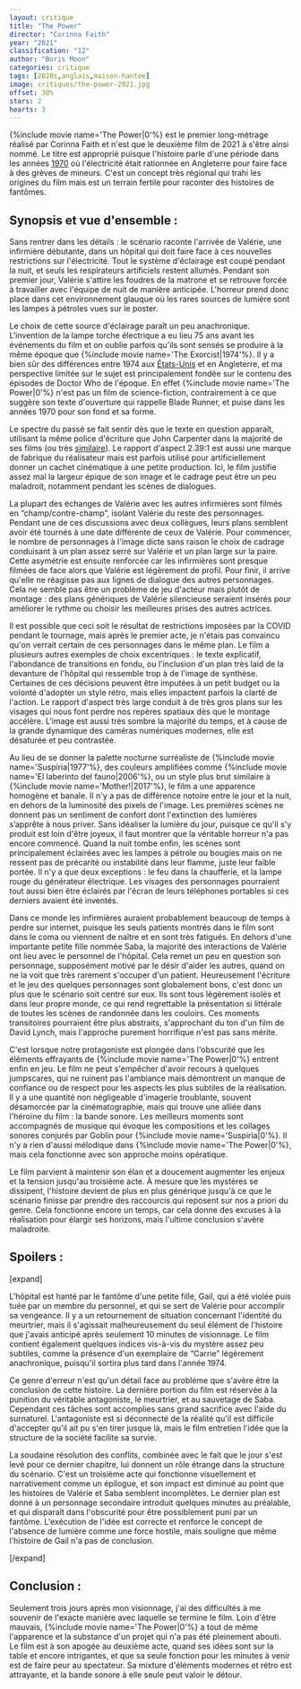 ```yaml
---
layout: critique
title: "The Power"
director: "Corinna Faith"
year: "2021"
classification: "12"
author: "Boris Moon"
categories: critique
tags: [2020s,anglais,maison-hantee]
image: critiques/the-power-2021.jpg
offset: 30%
stars: 2
hearts: 3
---
```


{%include movie name='The Power|0'%} est le premier long-métrage réalisé par Corinna Faith et n'est que le deuxième film de 2021 à s'être ainsi nommé. Le titre est approprié puisque l'histoire parle d'une période dans les années [1970](1970s) où l'électricité était rationnée en Angleterre pour faire face à des grèves de mineurs. C'est un concept très régional qui trahi les origines du film mais est un terrain fertile pour raconter des histoires de fantômes.

## Synopsis et vue d'ensemble :

Sans rentrer dans les détails : le scénario raconte l'arrivée de Valérie, une infirmière débutante, dans un hôpital qui doit faire face à ces nouvelles restrictions sur l'électricité. Tout le système d'éclairage est coupé pendant la nuit, et seuls les respirateurs artificiels restent allumés. Pendant son premier jour, Valérie s'attire les foudres de la matrone et se retrouve forcée à travailler avec l'équipe de nuit de manière anticipée. L'horreur prend donc place dans cet environnement glauque où les rares sources de lumière sont les lampes à pétroles vues sur le poster.

Le choix de cette source d'éclairage paraît un peu anachronique. L'invention de la lampe torche électrique a eu lieu 75 ans avant les événements du film et on oublie parfois qu'ils sont sensés se produire à la même époque que {%include movie name='The Exorcist|1974'%}. Il y a bien sûr des différences entre 1974 aux [États-Unis](americain) et en Angleterre, et ma perspective limitée sur le sujet est principalement fondée sur le contenu des épisodes de Doctor Who de l'époque. En effet {%include movie name='The Power|0'%} n'est pas un film de science-fiction, contrairement à ce que suggère son texte d'ouverture qui rappelle Blade Runner, et puise dans les années 1970 pour son fond et sa forme.

Le spectre du passé se fait sentir dès que le texte en question apparaît, utilisant la même police d'écriture que John Carpenter dans la majorité de ses films (ou très [similaire](https://en.wikipedia.org/wiki/Albertus_(typeface))). Le rapport d'aspect 2.39:1 est aussi une marque de fabrique du réalisateur mais est parfois utilisé pour artificiellement donner un cachet cinématique à une petite production. Ici, le film justifie assez mal la largeur épique de son image et le cadrage peut être un peu maladroit, notamment pendant les scènes de dialogues.

La plupart des échanges de Valérie avec les autres infirmières sont filmés en “champ/contre-champ”, isolant Valérie du reste des personnages. Pendant une de ces discussions avec deux collègues, leurs plans semblent avoir été tournés à une date différente de ceux de Valérie. Pour commencer, le nombre de personnages à l'image dicte sans raison le choix de cadrage conduisant à un plan assez serré sur Valérie et un plan large sur la paire. Cette asymétrie est ensuite renforcée car les infirmières sont presque filmées de face alors que Valérie est légèrement de profil. Pour finir, il arrive qu'elle ne réagisse pas aux lignes de dialogue des autres personnages. Cela ne semble pas être un problème de jeu d'acteur mais plutôt de montage : des plans génériques de Valérie silencieuse seraient insérés pour améliorer le rythme ou choisir les meilleures prises des autres actrices.

Il est possible que ceci soit le résultat de restrictions imposées par la COVID pendant le tournage, mais après le premier acte, je n'étais pas convaincu qu'on verrait certain de ces personnages dans le même plan. Le film a plusieurs autres exemples de choix excentriques : le texte explicatif, l'abondance de transitions en fondu, ou l'inclusion d'un plan très laid de la devanture de l'hôpital qui ressemble trop à de l'image de synthèse. Certaines de ces décisions peuvent être imputées à un petit budget ou la volonté d'adopter un style rétro, mais elles impactent parfois la clarté de l'action. Le rapport d'aspect très large conduit à de très gros plans sur les visages qui nous font perdre nos repères spatiaux dès que le montage accélère. L'image est aussi très sombre la majorité du temps, et à cause de la grande dynamique des caméras numériques modernes, elle est désaturée et peu contrastée.

Au lieu de se donner la palette nocturne surréaliste de {%include movie name='Suspiria|1977'%}, des couleurs amplifiées comme {%include movie name='El laberinto del fauno|2006'%}, ou un style plus brut similaire à {%include movie name='Mother!|2017'%}, le film a une apparence homogène et banale. Il n'y a pas de différence notoire entre le jour et la nuit, en dehors de la luminosité des pixels de l'image. Les premières scènes ne donnent pas un sentiment de confort dont l'extinction des lumières s’apprête à nous priver. Sans idéaliser la lumière du jour, puisque ce qu'il s'y produit est loin d'être joyeux, il faut montrer que la véritable horreur n'a pas encore commencé. Quand la nuit tombe enfin, les scènes sont principalement éclairées avec les lampes à pétrole ou bougies mais on ne ressent pas de précarité ou instabilité dans leur flamme, juste leur faible portée. Il n'y a que deux exceptions : le feu dans la chaufferie, et la lampe rouge du générateur électrique. Les visages des personnages pourraient tout aussi bien être éclairés par l'écran de leurs téléphones portables si ces derniers avaient été inventés.

Dans ce monde les infirmières auraient probablement beaucoup de temps à perdre sur internet, puisque les seuls patients montrés dans le film sont dans le coma ou viennent de naître et en sont très fatigués. En dehors d'une importante petite fille nommée Saba, la majorité des interactions de Valérie ont lieu avec le personnel de l'hôpital. Cela remet un peu en question son personnage, supposément motivé par le désir d'aider les autres, quand on ne la voit que très rarement s'occuper d'un patient. Heureusement l'écriture et le jeu des quelques personnages sont globalement bons, c'est donc un plus que le scénario soit centré sur eux. Ils sont tous légèrement isolés et dans leur propre monde, ce qui rend regrettable la présentation si littérale de toutes les scènes de randonnée dans les couloirs. Ces moments transitoires pourraient être plus abstraits, s'approchant du ton d'un film de David Lynch, mais l'approche purement horrifique n'est pas sans mérite.

C'est lorsque notre protagoniste est plongée dans l'obscurité que les éléments effrayants de {%include movie name='The Power|0'%} entrent enfin en jeu. Le film ne peut s'empêcher d'avoir recours à quelques jumpscares, qui ne ruinent pas l'ambiance mais démontrent un manque de confiance ou de respect pour les aspects les plus subtiles de la réalisation. Il y a une quantité non négligeable d'imagerie troublante, souvent désamorcée par la cinématographie, mais qui trouve une alliée dans l'héroïne du film : la bande sonore. Les meilleurs moments sont accompagnés de musique qui évoque les compositions et les collages sonores conjurés par Goblin pour {%include movie name='Suspiria|0'%}. Il n'y a rien d'aussi mélodique dans {%include movie name='The Power|0'%}, mais cela fonctionne avec son approche moins opératique.

Le film parvient à maintenir son élan et a doucement augmenter les enjeux et la tension jusqu'au troisième acte. À mesure que les mystères se dissipent, l'histoire devient de plus en plus générique jusqu'à ce que le scénario finisse par prendre des raccourcis qui reposent sur nos a priori du genre. Cela fonctionne encore un temps, car cela donne des excuses à la réalisation pour élargir ses horizons, mais l'ultime conclusion s'avère maladroite.

## Spoilers :

[expand]

L'hôpital est hanté par le fantôme d'une petite fille, Gail, qui a été violée puis tuée par un membre du personnel, et qui se sert de Valérie pour accomplir sa vengeance. Il y a un retournement de situation concernant l'identité du meurtrier, mais il s'agissait malheureusement du seul élément de l'histoire que j'avais anticipé après seulement 10 minutes de visionnage. Le film contient également quelques indices vis-à-vis du mystère assez peu subtiles, comme la présence d'un exemplaire de “Carrie” légèrement anachronique, puisqu'il sortira plus tard dans l'année 1974.

Ce genre d'erreur n'est qu'un détail face au problème que s'avère être la conclusion de cette histoire. La dernière portion du film est réservée à la punition du véritable antagoniste, le meurtrier, et au sauvetage de Saba. Cependant ces tâches sont accomplies sans grand sacrifice avec l'aide du surnaturel. L'antagoniste est si déconnecté de la réalité qu'il est difficile d'accepter qu'il ait pu s'en tirer jusque là, mais le film entretien l'idée que la structure de la société facilite sa survie.

La soudaine résolution des conflits, combinée avec le fait que le jour s'est levé pour ce dernier chapitre, lui donnent un rôle étrange dans la structure du scénario. C'est un troisième acte qui fonctionne visuellement et narrativement comme un épilogue, et son impact est diminué au point que les histoires de Valérie et Saba semblent incomplètes. Le dernier plan est donné à un personnage secondaire introduit quelques minutes au préalable, et qui disparaît dans l'obscurité pour être possiblement puni par un fantôme. L'exécution de l'idée est correcte et renforce le concept de l'absence de lumière comme une force hostile, mais souligne que même l'histoire de Gail n'a pas de conclusion.

[/expand]

## Conclusion :

Seulement trois jours après mon visionnage, j'ai des difficultés à me souvenir de l'exacte manière avec laquelle se termine le film. Loin d'être mauvais, {%include movie name='The Power|0'%} a tout de même l'apparence et la substance d'un projet qui n'a pas été pleinement abouti. Le film est à son apogée au deuxième acte, quand ses idées sont sur la table et encore intrigantes, et que sa seule fonction pour les minutes à venir est de faire peur au spectateur. Sa mixture d'éléments modernes et rétro est attrayante, et la bande sonore à elle seule peut valoir le détour.

